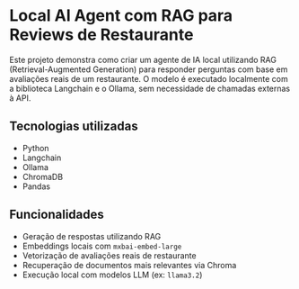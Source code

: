 # Local AI Agent com RAG para Reviews de Restaurante

Este projeto demonstra como criar um agente de IA local utilizando RAG (Retrieval-Augmented Generation) para responder perguntas com base em avaliações reais de um restaurante. O modelo é executado localmente com a biblioteca Langchain e o Ollama, sem necessidade de chamadas externas à API.

## Tecnologias utilizadas

- Python  
- Langchain  
- Ollama  
- ChromaDB  
- Pandas  

## Funcionalidades

- Geração de respostas utilizando RAG  
- Embeddings locais com `mxbai-embed-large`  
- Vetorização de avaliações reais de restaurante  
- Recuperação de documentos mais relevantes via Chroma  
- Execução local com modelos LLM (ex: `llama3.2`)  
